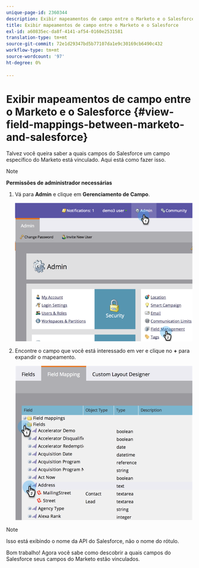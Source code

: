 ```yaml
---
unique-page-id: 2360344
description: Exibir mapeamentos de campo entre o Marketo e o Salesforce - Documentos do Marketo - Documentação do produto
title: Exibir mapeamentos de campo entre o Marketo e o Salesforce
exl-id: a60835ec-da8f-4141-af54-0160e2531581
translation-type: tm+mt
source-git-commit: 72e1d29347bd5b77107da1e9c30169cb6490c432
workflow-type: tm+mt
source-wordcount: '97'
ht-degree: 0%

---
```


# Exibir mapeamentos de campo entre o Marketo e o Salesforce {#view-field-mappings-between-marketo-and-salesforce}

Talvez você queira saber a quais campos do Salesforce um campo específico do Marketo está vinculado. Aqui está como fazer isso.

>[!NOTE]
>
>**Permissões de administrador necessárias**

1. Vá para **Admin** e clique em **Gerenciamento de Campo**.

   ![](assets/image2014-9-19-9-3a54-3a26.png)

1. Encontre o campo que você está interessado em ver e clique no **+** para expandir o mapeamento.

   ![](assets/image2014-9-19-9-3a54-3a34.png)

>[!NOTE]
>
>Isso está exibindo o nome da API do Salesforce, não o nome do rótulo.

Bom trabalho! Agora você sabe como descobrir a quais campos do Salesforce seus campos do Marketo estão vinculados.
